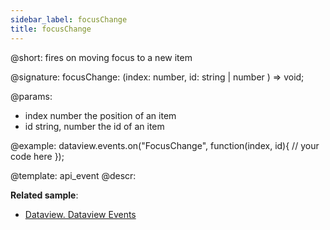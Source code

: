 ```yaml
---
sidebar_label: focusChange
title: focusChange
---          
```


@short: fires on moving focus to a new item

@signature: focusChange: (index: number, id: string | number ) => void;

@params:
- index 	number 				the position of an item
- id 		string, number 		the id of an item


@example:
dataview.events.on("FocusChange", function(index, id){
    // your code here
});


@template: api_event
@descr:


**Related sample**:
- [Dataview. Dataview Events](https://snippet.dhtmlx.com/2d74uyoh)
